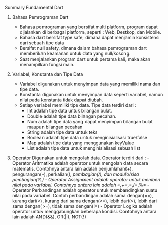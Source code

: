 Summary Fundamental Dart

1. Bahasa Pemrograman Dart
    - Bahasa pemrograman yang bersifat multi platform, program dapat dijalankan di berbagai platform, seperti : Web, Destkop, dan Mobile.
    - Bahasa dart bersifat type safe, dimana dapat menjamin konsistensi dari sebuah tipe data
    - Bersifat null safety, dimana dalam bahasa pemrograman dart memberikan keamanan untuk data yang null/kosong.
    - Saat menjalankan program dart untuk pertama kali, maka akan menampilkan fungsi main.

2. Variabel, Konstanta dan Tipe Data
    - Variabel digunakan untuk menyimpan data yang memiliki nama dan tipe data.
    - Konstanta digunakan untuk menyimpan data seperti variabel, namun nilai pada konstanta tidak dapat diubah.
    - Setiap veriabel memiliki tipe data. 
    Tipe data terdiri dari :
        - Int adalah tipe data untuk bilangan bulat.
        - Double adalah tipe data bilangan pecahan.
        - Num adalah tipe data yang dapat menyimpan bilangan bulat maupun bilangan pecahan
        - String adalah tipe data untuk teks
        - Boolean adalah tipe data untuk menginisialisasi true/false
        - Map adalah tipe data yang menggunakan keyValue
        - List adalah tipe data untuk menginisialisasi sebuah list

3. Operator
Digunakan untuk mengolah data. Operator terdiri dari :
            - Operator Aritmatika adalah operator untuk mengolah data secara matematis. Contohnya antara lain adalah penjumlahan(+), pengurangan(-), perkalian(*), pembagian(/), dan modulo/sisa pembagian(%)
            - Operator Assignment adalah operator untuk memberi nilai pada variabel. Contohnya antara lain adalah =,+=,*=,/=,%=
            - Operator Perbandingan adalah operator untuk membandingkan suatu nilai pada variabel. Contoh perbandingan adalah sama dengan(==), kurang dari(<), kurang dari sama dengan(<=), lebih dari(>), lebih dari sama dengan(>=), tidak sama dengan(!=)
            - Operator Logika adalah operator untuk menggabungkan beberapa kondisi. Contohnya antara lain adalah AND(&&), OR(||), NOT(!)
